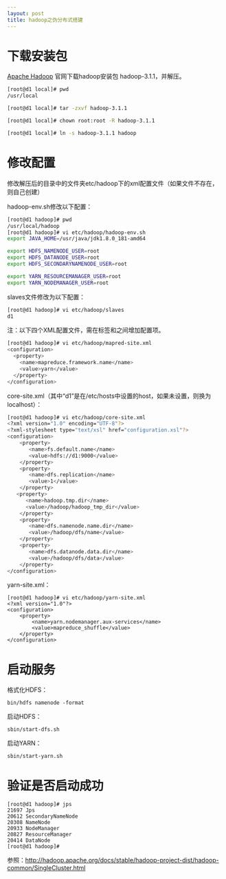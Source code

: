 ```yaml
---
layout: post
title: hadoop之伪分布式搭建
---
```


# 下载安装包

[Apache Hadoop](https://hadoop.apache.org/releases.html) 官网下载hadoop安装包 hadoop-3.1.1，并解压。

```sh
[root@d1 local]# pwd
/usr/local

[root@d1 local]# tar -zxvf hadoop-3.1.1

[root@d1 local]# chown root:root -R hadoop-3.1.1

[root@d1 local]# ln -s hadoop-3.1.1 hadoop
```

# 修改配置

修改解压后的目录中的文件夹etc/hadoop下的xml配置文件（如果文件不存在，则自己创建）

hadoop-env.sh修改以下配置：

```sh
[root@d1 hadoop]# pwd
/usr/local/hadoop
[root@d1 hadoop]# vi etc/hadoop/hadoop-env.sh
export JAVA_HOME=/usr/java/jdk1.8.0_181-amd64

export HDFS_NAMENODE_USER=root
export HDFS_DATANODE_USER=root
export HDFS_SECONDARYNAMENODE_USER=root

export YARN_RESOURCEMANAGER_USER=root
export YARN_NODEMANAGER_USER=root
```

slaves文件修改为以下配置：

```sh
[root@d1 hadoop]# vi etc/hadoop/slaves
d1
```

注：以下四个XML配置文件，需在标签<configuration>和</configuration>之间增加配置项。

```sh
[root@d1 hadoop]# vi etc/hadoop/mapred-site.xml
<configuration>
  <property>
    <name>mapreduce.framework.name</name>
    <value>yarn</value>
  </property>
</configuration>
```

core-site.xml（其中“d1”是在/etc/hosts中设置的host，如果未设置，则换为localhost）：

```sh
[root@d1 hadoop]# vi etc/hadoop/core-site.xml
<?xml version="1.0" encoding="UTF-8"?>
<?xml-stylesheet type="text/xsl" href="configuration.xsl"?>
<configuration>
    <property>
       <name>fs.default.name</name>
       <value>hdfs://d1:9000</value>
    </property>
    <property>
       <name>dfs.replication</name>
       <value>1</value>
    </property>
   <property>
      <name>hadoop.tmp.dir</name>
      <value>/hadoop/hadoop_tmp_dir</value>
    </property>
    <property>
       <name>dfs.namenode.name.dir</name>
       <value>/hadoop/dfs/name</value>
    </property>
    <property>
       <name>dfs.datanode.data.dir</name>
       <value>/hadoop/dfs/data</value>
    </property>
</configuration>
```

yarn-site.xml：

```
[root@d1 hadoop]# vi etc/hadoop/yarn-site.xml
<?xml version="1.0"?>
<configuration>
    <property>
        <name>yarn.nodemanager.aux-services</name>
        <value>mapreduce_shuffle</value>
    </property>
</configuration>
```

# 启动服务

格式化HDFS：

```
bin/hdfs namenode -format
```

启动HDFS：

```
sbin/start-dfs.sh
```

启动YARN：

```
sbin/start-yarn.sh
```

# 验证是否启动成功

```
[root@d1 hadoop]# jps
21697 Jps
20612 SecondaryNameNode
20308 NameNode
20933 NodeManager
20827 ResourceManager
20414 DataNode
[root@d1 hadoop]#
```

参照：http://hadoop.apache.org/docs/stable/hadoop-project-dist/hadoop-common/SingleCluster.html
